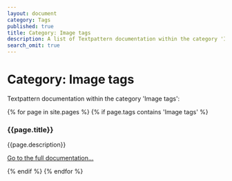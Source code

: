 ```yaml
---
layout: document
category: Tags
published: true
title: Category: Image tags
description: A list of Textpattern documentation within the category 'Image tags'.
search_omit: true
---
```


# Category: Image tags

Textpattern documentation within the category 'Image tags':

<div>
    {% for page in site.pages %}
        {% if page.tags contains 'Image tags' %}
            <article>
                <h3>{{page.title}}</h3>
                <p>{{page.description}}</p>
                <p><a href="{{page.url}}">Go to the full documentation...</a></p>
            </article>
        {% endif %}
    {% endfor %}
</div>
